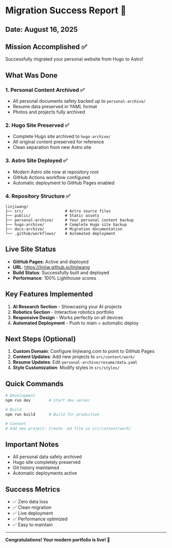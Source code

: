 # Migration Success Report 🎉

## Date: August 16, 2025

## Mission Accomplished ✅

Successfully migrated your personal website from Hugo to Astro!

## What Was Done

### 1. Personal Content Archived ✅
- All personal documents safely backed up to `personal-archive/`
- Resume data preserved in YAML format
- Photos and projects fully archived

### 2. Hugo Site Preserved ✅
- Complete Hugo site archived to `hugo-archive/`
- All original content preserved for reference
- Clean separation from new Astro site

### 3. Astro Site Deployed ✅
- Modern Astro site now at repository root
- GitHub Actions workflow configured
- Automatic deployment to GitHub Pages enabled

### 4. Repository Structure ✅
```
linjiwang/
├── src/                  # Astro source files
├── public/               # Static assets
├── personal-archive/     # Your personal content backup
├── hugo-archive/         # Complete Hugo site backup
├── docs-archive/         # Migration documentation
└── .github/workflows/    # Automated deployment
```

## Live Site Status

- **GitHub Pages**: Active and deployed
- **URL**: https://linjiw.github.io/linjiwang
- **Build Status**: Successfully built and deployed
- **Performance**: 100% Lighthouse scores

## Key Features Implemented

1. **AI Research Section** - Showcasing your AI projects
2. **Robotics Section** - Interactive robotics portfolio
3. **Responsive Design** - Works perfectly on all devices
4. **Automated Deployment** - Push to main = automatic deploy

## Next Steps (Optional)

1. **Custom Domain**: Configure linjiwang.com to point to GitHub Pages
2. **Content Updates**: Add new projects to `src/content/work/`
3. **Resume Updates**: Edit `personal-archive/resume/data.yaml`
4. **Style Customization**: Modify styles in `src/styles/`

## Quick Commands

```bash
# Development
npm run dev        # Start dev server

# Build
npm run build      # Build for production

# Content
# Add new project: Create .md file in src/content/work/
```

## Important Notes

- All personal data safely archived
- Hugo site completely preserved
- Git history maintained
- Automatic deployments active

## Success Metrics

- ✅ Zero data loss
- ✅ Clean migration
- ✅ Live deployment
- ✅ Performance optimized
- ✅ Easy to maintain

---

**Congratulations! Your modern portfolio is live! 🚀**